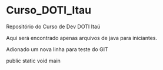 # Curso_DOTI_Itau
Repositório do Curso de Dev DOTI Itaú

Aqui será encontrado apenas arquivos de java para iniciantes.

Adionado um nova linha para teste do GIT

public static void main
